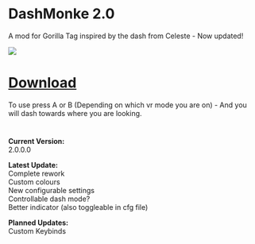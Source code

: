 # DashMonke 2.0

A mod for Gorilla Tag inspired by the dash from Celeste - Now updated!

![](Assets/Dash2.0.gif)

# [Download](https://github.com/TrueTamashii/DashMonke/raw/main/Code/DashMonke.dll)

To use press A or B (Depending on which vr mode you are on) - And you will dash towards where you are looking.

#

**Current Version:**
</br> 2.0.0.0

**Latest Update:**
</br> Complete rework
</br> Custom colours
</br> New configurable settings
</br> Controllable dash mode?
</br> Better indicator (also toggleable in cfg file)

**Planned Updates:**
</br> Custom Keybinds
